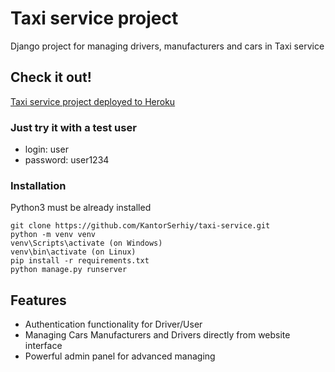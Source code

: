 # Taxi service project

Django project for managing drivers, manufacturers and cars in Taxi service

## Check it out!
[Taxi service project deployed to Heroku](https://taxiservicee.herokuapp.com/)

### Just try it with a test user

* login: user
* password: user1234


### Installation
Python3 must be already installed

```shell
git clone https://github.com/KantorSerhiy/taxi-service.git
python -m venv venv
venv\Scripts\activate (on Windows)
venv\bin\activate (on Linux)
pip install -r requirements.txt
python manage.py runserver 
```

## Features
* Authentication functionality for Driver/User
* Managing Cars Manufacturers and Drivers directly from website interface
* Powerful admin panel for advanced managing



